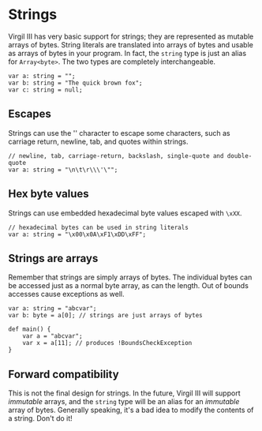 # Strings #

Virgil III has very basic support for strings; they are represented as mutable arrays of bytes. String literals are translated into arrays of bytes and usable as arrays of bytes in your program. In fact, the `string` type is just an alias for `Array<byte>`. The two types are completely interchangeable.

```
var a: string = "";
var b: string = "The quick brown fox";
var c: string = null;
```

## Escapes ##

Strings can use the '\' character to escape some characters, such as carriage return, newline, tab, and quotes within strings.

```
// newline, tab, carriage-return, backslash, single-quote and double-quote
var a: string = "\n\t\r\\\'\"";
```

## Hex byte values ##

Strings can use embedded hexadecimal byte values escaped with `\xXX`.

```
// hexadecimal bytes can be used in string literals
var a: string = "\x00\x0A\xF1\xDD\xFF";
```

## Strings are arrays ##

Remember that strings are simply arrays of bytes. The individual bytes can be accessed just as a normal byte array, as can the length. Out of bounds accesses cause exceptions as well.

```
var a: string = "abcvar";
var b: byte = a[0]; // strings are just arrays of bytes
```

```
def main() {
    var a = "abcvar";
    var x = a[11]; // produces !BoundsCheckException
}
```

## Forward compatibility ##

This is not the final design for strings. In the future, Virgil III will support _immutable_ arrays, and the `string` type will be an alias for an _immutable_ array of bytes. Generally speaking, it's a bad idea to modify the contents of a string. Don't do it!
